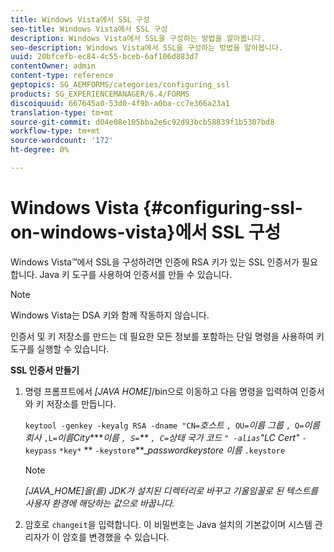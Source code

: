 ```yaml
---
title: Windows Vista에서 SSL 구성
seo-title: Windows Vista에서 SSL 구성
description: Windows Vista에서 SSL을 구성하는 방법을 알아봅니다.
seo-description: Windows Vista에서 SSL을 구성하는 방법을 알아봅니다.
uuid: 20bfcefb-ec84-4c55-bceb-6af106d883d7
contentOwner: admin
content-type: reference
geptopics: SG_AEMFORMS/categories/configuring_ssl
products: SG_EXPERIENCEMANAGER/6.4/FORMS
discoiquuid: 667645a0-53d0-4f9b-a0ba-cc7e366a23a1
translation-type: tm+mt
source-git-commit: d04e08e105bba2e6c92d93bcb58839f1b5307bd8
workflow-type: tm+mt
source-wordcount: '172'
ht-degree: 0%

---
```



# Windows Vista {#configuring-ssl-on-windows-vista}에서 SSL 구성

Windows Vista™에서 SSL을 구성하려면 인증에 RSA 키가 있는 SSL 인증서가 필요합니다. Java 키 도구를 사용하여 인증서를 만들 수 있습니다.

>[!NOTE]
>
>Windows Vista는 DSA 키와 함께 작동하지 않습니다.

인증서 및 키 저장소를 만드는 데 필요한 모든 정보를 포함하는 단일 명령을 사용하여 키 도구를 실행할 수 있습니다.

**SSL 인증서 만들기**

1. 명령 프롬프트에서 *[JAVA HOME]*/bin으로 이동하고 다음 명령을 입력하여 인증서와 키 저장소를 만듭니다.

   `keytool -genkey -keyalg RSA -dname "CN=`*호스트* `, OU=`*이름 그룹* `, O=`*이름 회사* `,L=`*이름City*******이름*  `, S=`** `, C=`*상태 국가 코드* `" -alias`*&quot;LC Cert&quot;* `-keypass` `*key*` ** `-keystore`**_*passwordkeystore 이름* `.keystore`

   >[!NOTE]
   >
   >*[JAVA_HOME]을(를) JDK가 설치된 디렉터리로 바꾸고 기울임꼴로 된 텍스트를 사용자 환경에 해당하는 값으로 바꿉니다.*

1. 암호로 `changeit`을 입력합니다. 이 비밀번호는 Java 설치의 기본값이며 시스템 관리자가 이 암호를 변경했을 수 있습니다.

